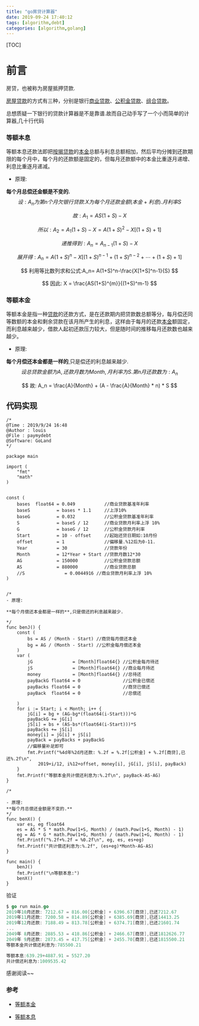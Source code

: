 ```yaml
---
title: "go房贷计算器"
date: 2019-09-24 17:40:12
tags: [algorithm,debt]
categories: [algorithm,golang]
---
```


[TOC]

# 前言

房贷，也被称为房屋抵押贷款.

[房屋贷款](https://baike.baidu.com/item/房屋贷款)的方式有三种，分别是银行[商业贷款](https://baike.baidu.com/item/商业贷款)、[公积金贷款](https://baike.baidu.com/item/公积金贷款)、[组合贷款](https://baike.baidu.com/item/组合贷款)。

总想质疑一下银行的贷款计算器是不是靠谱.故而自己动手写了一个小而简单的计算器,几十行代码

### 等额本息

等额本息还款法即把[按揭贷款](https://baike.baidu.com/item/按揭贷款/2951077)的[本金](https://baike.baidu.com/item/本金/11025685)总额与利息总额相加，然后平均分摊到还款期限的每个月中，每个月的还款额是固定的，但每月还款额中的本金比重逐月递增、利息比重逐月递减。

<script type="text/javascript" async
  src="https://cdnjs.cloudflare.com/ajax/libs/mathjax/2.7.5/MathJax.js?config=default">
</script>

- 原理:

**每个月总偿还金额是不变的.**
$$
设:A_n为第n个月欠银行贷款. X为每个月还款金额(本金+利息).月利率S
$$

$$
故: A_1 = AS(1+S)-X
$$

$$
所以: A_2 = A_1(1+S)-X = A(1+S)^{2}-X[(1+S)+1]
$$

$$
递推得到: A_n = A_{n-1}(1+S)-X
$$

$$
展开得: A_n= A(1+S)^n-X[(1+S)^{n-1}+(1+S)^{n-2}+\cdots+(1+S)+1]
$$

$$
利用等比数列求和公式:A_n= A(1+S)^n-\frac{X[1+S]^n-1}{S}
$$

$$
因此: X = \frac{AS(1+S)^{m}}{(1+S)^m-1}
$$

### 等额本金

等额本金是指一种[贷款](https://baike.baidu.com/item/贷款/1129285)的还款方式，是在还款期内把贷款数总额等分，每月偿还同等数额的本金和剩余贷款在该月所产生的利息，这样由于每月的还款[本金](https://baike.baidu.com/item/本金/11025685)额固定，而利息越来越少，借款人起初还款压力较大，但是随时间的推移每月还款数也越来越少。

- 原理:

**每个月偿还本金都是一样的**,只是偿还的利息越来越少.
$$
设总贷款金额为A,还款月数为Month,月利率为S.第n月还款数为:A_n
$$

$$
故:
A_n = \frac{A}{Month} + (A - \frac{A}{Month} * n) * S
$$

## 代码实现

```
/*
@Time : 2019/9/24 16:48
@Author : louis
@File : paymydebt
@Software: GoLand
*/

package main

import (
	"fmt"
	"math"
)


const (
	bases  float64 = 0.049           //商业贷款基准年利率
	baseS          = bases * 1.1     //上浮10%
	baseG          = 0.032           //公积金贷款基准年利率
	S              = baseS / 12      //商业贷款月利率上浮 10%
	G              = baseG / 12      //公积金贷款月利率
	Start          = 10 - offset     //起始还贷日期如:10月份
	offset         = 1               //偏移量.%12后为0-11.
	Year           = 30              //贷款年份
	Month          = 12*Year + Start //贷款月数12*30
	AG             = 150000          //公积金贷款总额
	AS             = 880000          //商业贷款总额
	//S               = 0.0044916 //商业贷款月利率上浮 10%
)


/*
- 原理:

**每个月偿还本金都是一样的**,只是偿还的利息越来越少.

*/
func benJ() {
	const (
		bs = AS / (Month - Start) //商贷每月偿还本金
		bg = AG / (Month - Start) //公积金每月偿还本金
	)
	var (
		jG               = [Month]float64{} //公积金每月待还
		jS               = [Month]float64{} //商业每月待还
		money            = [Month]float64{} //总待还
		payBackG float64 = 0                //公积金已偿还
		payBacks float64 = 0                //商贷已偿还
		payBack  float64 = 0                //总偿还

	)
	for i := Start; i < Month; i++ {
		jG[i] = bg + (AG-bg*(float64(i-Start)))*G
		payBackG += jG[i]
		jS[i] = bs + (AS-bs*(float64(i-Start)))*S
		payBacks += jS[i]
		money[i] = jG[i] + jS[i]
		payBack = payBacks + payBackG
		//偏移量补足即可
		fmt.Printf("%4d年%2d月还款: %.2f = %.2f[公积金] + %.2f[商贷],已还%.2f\n",
			2019+i/12, i%12+offset, money[i], jG[i], jS[i], payBack)
	}
	fmt.Printf("等额本金共计偿还利息为:%.2f\n", payBack-AS-AG)
}

/*

- 原理:
**每个月总偿还金额是不变的.**
*/
func benX() {
	var es, eg float64
	es = AS * S * math.Pow(1+S, Month) / (math.Pow(1+S, Month) - 1)
	eg = AG * G * math.Pow(1+G, Month) / (math.Pow(1+G, Month) - 1)
	fmt.Printf("%.2f+%.2f = %0.2f\n", eg, es, es+eg)
	fmt.Printf("共计偿还利息为:%.2f", (es+eg)*Month-AG-AS)
}

func main() {
	benJ()
	fmt.Printf("\n等额本息:")
	benX()
}
```

验证

```go
$ go run main.go
2019年10月还款: 7212.67 = 816.00[公积金] + 6396.67[商贷],已还7212.67
2019年11月还款: 7200.58 = 814.89[公积金] + 6385.69[商贷],已还14413.25
2019年12月还款: 7188.49 = 813.78[公积金] + 6374.71[商贷],已还21601.74
...
2049年 8月还款: 2885.53 = 418.86[公积金] + 2466.67[商贷],已还1812626.77
2049年 9月还款: 2873.45 = 417.75[公积金] + 2455.70[商贷],已还1815500.21
等额本金共计偿还利息为:785500.21

等额本息:639.29+4887.91 = 5527.20
共计偿还利息为:1009535.42
```

感谢阅读~~

### 参考

- [等额本金](https://baike.baidu.com/item/等额本金)

- [等额本息](https://baike.baidu.com/item/等额本息)
